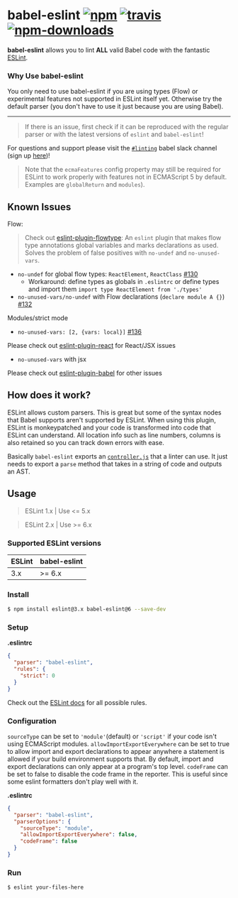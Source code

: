 # babel-eslint [![npm](https://img.shields.io/npm/v/babel-eslint.svg)](https://www.npmjs.com/package/babel-eslint) [![travis](https://img.shields.io/travis/babel/babel-eslint/master.svg)](https://travis-ci.org/babel/babel-eslint) [![npm-downloads](https://img.shields.io/npm/dm/babel-eslint.svg)](https://www.npmjs.com/package/babel-eslint)

**babel-eslint** allows you to lint **ALL** valid Babel code with the fantastic
[ESLint](https://github.com/eslint/eslint).

### Why Use babel-eslint

You only need to use babel-eslint if you are using types (Flow) or experimental features not supported in ESLint itself yet. Otherwise try the default parser (you don't have to use it just because you are using Babel).

---

> If there is an issue, first check if it can be reproduced with the regular parser or with the latest versions of `eslint` and `babel-eslint`!

For questions and support please visit the [`#linting`](https://babeljs.slack.com/messages/linting/) babel slack channel (sign up [here](https://babel-slack.herokuapp.com))!

> Note that the `ecmaFeatures` config property may still be required for ESLint to work properly with features not in ECMAScript 5 by default. Examples are `globalReturn` and `modules`).

## Known Issues

Flow:
> Check out [eslint-plugin-flowtype](https://github.com/gajus/eslint-plugin-flowtype): An `eslint` plugin that makes flow type annotations global variables and marks declarations as used. Solves the problem of false positives with `no-undef` and `no-unused-vars`.
- `no-undef` for global flow types: `ReactElement`, `ReactClass` [#130](https://github.com/babel/babel-eslint/issues/130#issuecomment-111215076)
  - Workaround: define types as globals in `.eslintrc` or define types and import them `import type ReactElement from './types'`
- `no-unused-vars/no-undef` with Flow declarations (`declare module A {}`) [#132](https://github.com/babel/babel-eslint/issues/132#issuecomment-112815926)

Modules/strict mode
- `no-unused-vars: [2, {vars: local}]` [#136](https://github.com/babel/babel-eslint/issues/136)

Please check out [eslint-plugin-react](https://github.com/yannickcr/eslint-plugin-react) for React/JSX issues
- `no-unused-vars` with jsx

Please check out [eslint-plugin-babel](https://github.com/babel/eslint-plugin-babel) for other issues

## How does it work?

ESLint allows custom parsers. This is great but some of the syntax nodes that Babel supports
aren't supported by ESLint. When using this plugin, ESLint is monkeypatched and your code is
transformed into code that ESLint can understand. All location info such as line numbers,
columns is also retained so you can track down errors with ease.

Basically `babel-eslint` exports an [`controller.js`](/controller.js) that a linter can use.
It just needs to export a `parse` method that takes in a string of code and outputs an AST.

## Usage

> ESLint 1.x | Use <= 5.x

> ESLint 2.x | Use >= 6.x

### Supported ESLint versions

ESLint | babel-eslint
------------ | -------------
3.x | >= 6.x

### Install

```sh
$ npm install eslint@3.x babel-eslint@6 --save-dev
```

### Setup

**.eslintrc**

```json
{
  "parser": "babel-eslint",
  "rules": {
    "strict": 0
  }
}
```

Check out the [ESLint docs](http://eslint.org/docs/rules/) for all possible rules.

### Configuration

`sourceType` can be set to `'module'`(default) or `'script'` if your code isn't using ECMAScript modules.
`allowImportExportEverywhere` can be set to true to allow import and export declarations to appear anywhere a statement is allowed if your build environment supports that. By default, import and export declarations can only appear at a program's top level.
`codeFrame` can be set to false to disable the code frame in the reporter. This is useful since some eslint formatters don't play well with it.

**.eslintrc**

```json
{
  "parser": "babel-eslint",
  "parserOptions": {
    "sourceType": "module",
    "allowImportExportEverywhere": false,
    "codeFrame": false
  }
}
```

### Run

```sh
$ eslint your-files-here
```
